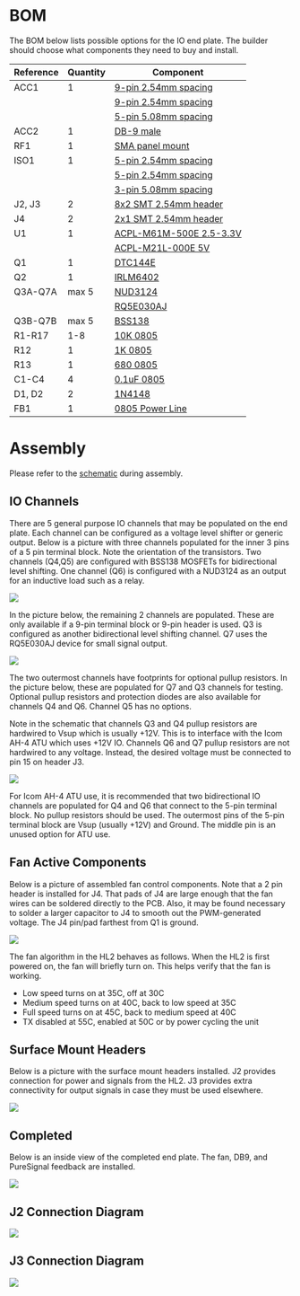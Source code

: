 

# BOM

The BOM below lists possible options for the IO end plate. The builder should choose what components they need to buy and install.



| Reference | Quantity | Component |
| --------- | -------- | --------- |
| ACC1 | 1 | [9-pin 2.54mm spacing](https://www.adafruit.com/product/2134) |
| | | [9-pin 2.54mm spacing](https://www.digikey.com/product-detail/en/adafruit-industries-llc/2134/1528-1973-ND/6827099) |
| | | [5-pin 5.08mm spacing](https://www.digikey.com/product-detail/en/adam-tech/EB21A-05-D/2057-EB21A-05-D-ND/9830743) |
| ACC2 | 1 | [DB-9 male](https://www.digikey.com/product-detail/en/edac-inc/627-009-220-047/151-1197-ND/1298747) |
| RF1 | 1| [SMA panel mount](https://www.digikey.com/products/en?keywords=CONREVSMA004-G-ND) |
| ISO1 | 1 | [5-pin 2.54mm spacing](https://www.adafruit.com/product/2139) |
| | | [5-pin 2.54mm spacing](https://www.digikey.com/product-detail/en/adafruit-industries-llc/2139/1528-1975-ND/6827102) |
| | | [3-pin 5.08mm spacing](https://www.digikey.com/product-detail/en/adam-tech/EB147A-03-D/2057-EB147A-03-D-ND/9830884) |
| J2, J3 | 2 | [8x2 SMT 2.54mm header](https://www.digikey.com/products/en?keywords=609-6422-ND) |
| J4 | 2 | [2x1 SMT 2.54mm header](https://www.digikey.com/product-detail/en/amphenol-icc-fci/54201-G0802ALF/609-6449-1-ND/9653772) |
| U1 | 1 | [ACPL-M61M-500E 2.5-3.3V](https://www.digikey.com/products/en?keywords=ACPL-M61M-500E) |
| | | [ACPL-M21L-000E 5V](https://www.digikey.com/products/en?keywords=acpl-m21l-000e) |
| Q1 | 1 | [DTC144E](https://www.digikey.com/products/en?keywords=ddtc144tuadict-nd) |
| Q2 | 1 | [IRLM6402](https://www.digikey.com/products/en?keywords=irlml6402pbfct-nd) |
| Q3A-Q7A | max 5 | [NUD3124](https://www.digikey.com/product-detail/en/on-semiconductor/NUD3124LT1G/NUD3124LT1GOSCT-ND/920232) |
| | | [RQ5E030AJ](https://www.digikey.com/product-detail/en/rohm-semiconductor/RQ5E030AJTCL/RQ5E030AJTCLCT-ND/6573132) |
| Q3B-Q7B | max 5 | [BSS138](https://www.digikey.com/product-detail/en/micro-commercial-co/BSS138W-TP/BSS138W-TPMSCT-ND/6616168) |
| R1-R17 | 1-8 | [10K 0805](https://www.digikey.com/product-detail/en/yageo/RC0805FR-0710KL/311-10.0KCRCT-ND/730482) |
| R12 | 1 | [1K 0805](https://www.digikey.com/product-detail/en/yageo/RC0805FR-071KL/311-1.00KCRCT-ND/730391) |
| R13 | 1 | [680 0805](https://www.digikey.com/product-detail/en/yageo/RC0805FR-07680RL/311-680CRCT-ND/731048) |
| C1-C4 | 4 | [0.1uF 0805](https://www.digikey.com/product-detail/en/kemet/C0805C104Z5VACTU/399-1177-1-ND/411452) |
| D1, D2 | 2 | [1N4148](https://www.digikey.com/product-detail/en/micro-commercial-co/1N4148W-TP/1N4148WTPMSCT-ND/717311) |
| FB1 | 1 | [0805 Power Line](https://www.digikey.com/product-detail/en/laird-signal-integrity-products/HI0805R800R-10/240-2395-1-ND/806755) |


# Assembly

Please refer to the [schematic](endcap.pdf) during assembly. 

## IO Channels 

There are 5 general purpose IO channels that may be populated on the end plate. Each channel can be configured as a voltage level shifter or generic output. Below is a picture with three channels populated for the inner 3 pins of a 5 pin terminal block. Note the orientation of the transistors. Two channels (Q4,Q5) are configured with BSS138 MOSFETs for bidirectional level shifting. One channel (Q6) is configured with a NUD3124 as an output for an inductive load such as a relay.

![](../pictures/endplates1.jpg)

In the picture below, the remaining 2 channels are populated. These are only available if a 9-pin terminal block or 9-pin header is used. Q3 is configured as another bidirectional level shifting channel. Q7 uses the RQ5E030AJ device for small signal output. 

![](../pictures/endplates2.jpg)

The two outermost channels have footprints for optional pullup resistors. In the picture below, these are populated for Q7 and Q3 channels for testing. Optional pullup resistors and protection diodes are also available for channels Q4 and Q6. Channel Q5 has no options. 

Note in the schematic that channels Q3 and Q4 pullup resistors are hardwired to Vsup which is usually +12V. This is to interface with the Icom AH-4 ATU which uses +12V IO. Channels Q6 and Q7 pullup resistors are not hardwired to any voltage. Instead, the desired voltage must be connected to pin 15 on header J3. 

![](../pictures/endplates3.jpg)

For Icom AH-4 ATU use, it is recommended that two bidirectional IO channels are populated for Q4 and Q6 that connect to the 5-pin terminal block. No pullup resistors should be used. The outermost pins of the 5-pin terminal block are Vsup (usually +12V) and Ground. The middle pin is an unused option for ATU use.

## Fan Active Components

Below is a picture of assembled fan control components. Note that a 2 pin header is installed for J4. That pads of J4 are large enough that the fan wires can be soldered directly to the PCB. Also, it may be found necessary to solder a larger capacitor to J4 to smooth out the PWM-generated voltage. The J4 pin/pad farthest from Q1 is ground.

![](../pictures/endplates4.jpg)

The fan algorithm in the HL2 behaves as follows. When the HL2 is first powered on, the fan will briefly turn on. This helps verify that the fan is working.

 * Low speed turns on at 35C, off at 30C
 * Medium speed turns on at 40C, back to low speed at 35C
 * Full speed turns on at 45C, back to medium speed at 40C
 * TX disabled at 55C, enabled at 50C or by power cycling the unit

## Surface Mount Headers

Below is a picture with the surface mount headers installed. J2 provides connection for power and signals from the HL2. J3 provides extra connectivity for output signals in case they must be used elsewhere.

![](../pictures/endplates5.jpg)

## Completed 

Below is an inside view of the completed end plate. The fan, DB9, and PureSignal feedback are installed.

![](../pictures/endplates6.jpg)

## J2 Connection Diagram

![](../pictures/io_j2.jpg)

## J3 Connection Diagram

![](../pictures/io_j3.jpg)